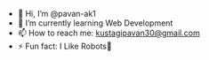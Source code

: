 - 👋 Hi, I’m @pavan-ak1
- 🌱 I’m currently learning Web Development
- 📫 How to reach me: kustagipavan30@gmail.com
- ⚡ Fun fact: I Like Robots🤖

<!---
pavan-ak1/pavan-ak1 is a ✨ special ✨ repository because its `README.md` (this file) appears on your GitHub profile.
You can click the Preview link to take a look at your changes.
--->
